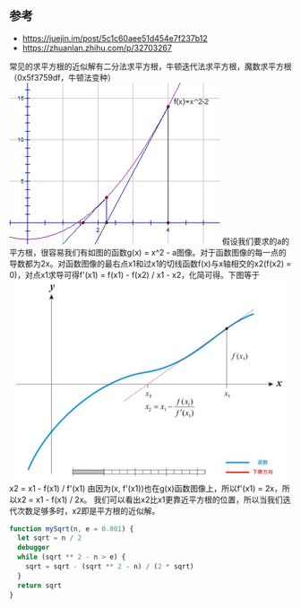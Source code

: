 
## 参考
- https://juejin.im/post/5c1c60aee51d454e7f237b12
- https://zhuanlan.zhihu.com/p/32703267

常见的求平方根的近似解有二分法求平方根，牛顿迭代法求平方根，魔数求平方根（0x5f3759df，牛顿法变种）
![img](https://github.com/result17/blog/blob/master/imgs/sqrt2.gif?raw=true)
假设我们要求的a的平方根，很容易我们有如图的函数g(x) = x^2 - a图像。对于函数图像的每一点的导数都为2x。对函数图像的最右点x1和过x1的切线函数f(x)与x轴相交的x2(f(x2) = 0)，对点x1求导可得f'(x1) = f(x1) - f(x2) / x1 - x2，化简可得。下图等于
![img](https://github.com/result17/blog/blob/master/imgs/sqrt1.jpg?raw=true)
x2 = x1 - f(x1) / f'(x1)
由因为(x, f'(x1))也在g(x)函数图像上，所以f'(x1) = 2x，所以x2 = x1 - f(x1) / 2x。
我们可以看出x2比x1更靠近平方根的位置，所以当我们迭代次数足够多时，x2即是平方根的近似解。
```js
function mySqrt(n, e = 0.001) {
  let sqrt = n / 2
  debugger
  while (sqrt ** 2 - n > e) {
    sqrt = sqrt - (sqrt ** 2 - n) / (2 * sqrt) 
  }
  return sqrt
}
```